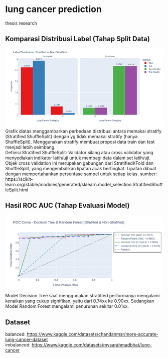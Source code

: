 # lung cancer prediction
thesis research

## Komparasi Distribusi Label (Tahap Split Data)
<img src="https://github.com/yashlan/lung-cancer-prediction/blob/main/ss/st_comparasion.png" width="600" />
Grafik diatas menggambarkan perbedaan distribusi antara memakai stratify (Stratified ShuffleSplit) dengan yg tidak memakai stratify (hanya ShuffleSplit). Menggunakan stratify membuat proposi data train dan test menjadi lebih seimbang.<br>
Definisi Stratified ShuffleSplit: Validator silang atau cross validator yang menyediakan indikator latih/uji untuk membagi data dalam set latih/uji. Objek cross validation ini merupakan gabungan dari StratifiedKFold dan ShuffleSplit, yang mengembalikan lipatan acak bertingkat. Lipatan dibuat dengan mempertahankan persentase sampel untuk setiap kelas. sumber: https://scikit-learn.org/stable/modules/generated/sklearn.model_selection.StratifiedShuffleSplit.html


## Hasil ROC AUC (Tahap Evaluasi Model)
<img src="https://github.com/yashlan/lung-cancer-prediction/blob/main/ss/roc_auc.png" width="600" />
Model Decision Tree saat menggunakan stratified performanya mengalami kenaikan yang cukup signifikan, yaitu dari 0.74xx ke 0.90xx. Sedangkan Model Random Forest mengalami penurunan sekitar 0.01xx.

## Dataset
balanced: https://www.kaggle.com/datasets/chandanmsr/more-accurate-lung-cancer-dataset <br>
imbalanced: https://www.kaggle.com/datasets/mysarahmadbhat/lung-cancer
